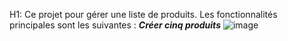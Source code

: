 H1:
Ce projet pour gérer une liste de produits. Les fonctionnalités principales sont les suivantes :
***Créer cinq produits***
![image](https://github.com/ismail-sorhrani/tphibernate/assets/125312216/2a9454c0-eb06-4db2-91ec-81eb6edf22a9)


